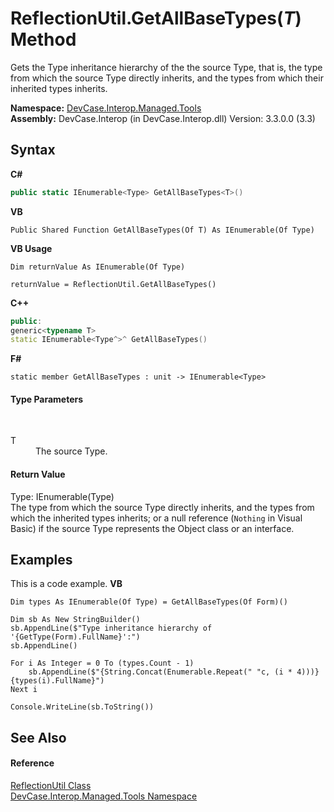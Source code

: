 # ReflectionUtil.GetAllBaseTypes(*T*) Method 
 

Gets the Type inheritance hierarchy of the the source Type, that is, the type from which the source Type directly inherits, and the types from which their inherited types inherits.

**Namespace:**&nbsp;<a href="N_DevCase_Interop_Managed_Tools">DevCase.Interop.Managed.Tools</a><br />**Assembly:**&nbsp;DevCase.Interop (in DevCase.Interop.dll) Version: 3.3.0.0 (3.3)

## Syntax

**C#**<br />
``` C#
public static IEnumerable<Type> GetAllBaseTypes<T>()

```

**VB**<br />
``` VB
Public Shared Function GetAllBaseTypes(Of T) As IEnumerable(Of Type)
```

**VB Usage**<br />
``` VB Usage
Dim returnValue As IEnumerable(Of Type)

returnValue = ReflectionUtil.GetAllBaseTypes()
```

**C++**<br />
``` C++
public:
generic<typename T>
static IEnumerable<Type^>^ GetAllBaseTypes()
```

**F#**<br />
``` F#
static member GetAllBaseTypes : unit -> IEnumerable<Type> 

```


#### Type Parameters
&nbsp;<dl><dt>T</dt><dd>The source Type.</dd></dl>

#### Return Value
Type: IEnumerable(Type)<br />The type from which the source Type directly inherits, and the types from which the inherited types inherits; or a null reference (`Nothing` in Visual Basic) if the source Type represents the Object class or an interface.

## Examples
This is a code example. 
**VB**<br />
``` VB
Dim types As IEnumerable(Of Type) = GetAllBaseTypes(Of Form)()

Dim sb As New StringBuilder()
sb.AppendLine($"Type inheritance hierarchy of '{GetType(Form).FullName}':")
sb.AppendLine()

For i As Integer = 0 To (types.Count - 1)
    sb.AppendLine($"{String.Concat(Enumerable.Repeat(" "c, (i * 4)))}{types(i).FullName}")
Next i

Console.WriteLine(sb.ToString())
```


## See Also


#### Reference
<a href="T_DevCase_Interop_Managed_Tools_ReflectionUtil">ReflectionUtil Class</a><br /><a href="N_DevCase_Interop_Managed_Tools">DevCase.Interop.Managed.Tools Namespace</a><br />